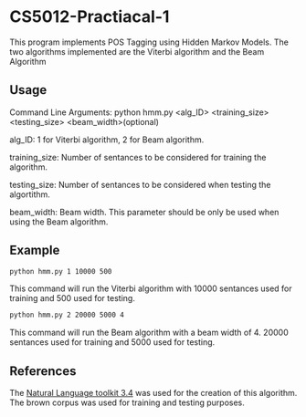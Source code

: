 # CS5012-Practiacal-1
This program implements POS Tagging using Hidden Markov Models. The two algorithms implemented are the Viterbi algorithm and the Beam Algorithm

## Usage
Command Line Arguments: python hmm.py <alg_ID> <training_size> <testing_size> <beam_width>(optional)

alg_ID: 1 for Viterbi algorithm, 2 for Beam algorithm.

training_size: Number of sentances to be considered for training the algorithm.

testing_size: Number of sentances to be considered when testing the algortithm.

beam_width: Beam width. This parameter should be only be used when using the Beam algorithm.

## Example
```bash
python hmm.py 1 10000 500 
```

This command will run the Viterbi algorithm with 10000 sentances used for training and 500 used for testing.

```bash
python hmm.py 2 20000 5000 4 
```

This command will run the Beam algorithm with a beam width of 4. 20000 sentances used for training and 5000 used for testing. 

## References
The [Natural Language toolkit 3.4](https://www.nltk.org/) was used for the creation of this algorithm. The brown corpus was used for training and testing purposes.